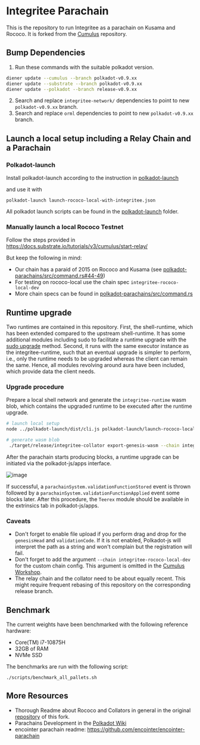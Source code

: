 # Integritee Parachain

This is the repository to run Integritee as a parachain on Kusama and Rococo. It is forked from the [Cumulus](https://github.com/paritytech/cumulus) repository.

## Bump Dependencies
1. Run these commands with the suitable polkadot version.
```bash
diener update --cumulus --branch polkadot-v0.9.xx
diener update --substrate --branch polkadot-v0.9.xx
diener update --polkadot --branch release-v0.9.xx
```
2. Search and replace `integritee-network/` dependencies to point to new `polkadot-v0.9.xx` branch.
3. Search and replace `orml` dependencies to point to new `polkadot-v0.9.xx` branch.

## Launch a local setup including a Relay Chain and a Parachain

### Polkadot-launch

Install polkadot-launch according to the instruction in [polkadot-launch](https://github.com/paritytech/polkadot-launch#install)

and use it with

```
polkadot-launch launch-rococo-local-with-integritee.json
```

All polkadot launch scripts can be found in the [polkadot-launch](/polkadot-launch/) folder.

### Manually launch a local Rococo Testnet

Follow the steps provided in https://docs.substrate.io/tutorials/v3/cumulus/start-relay/

But keep the following in mind:
- Our chain has a paraid of 2015 on Rococo and Kusama (see [polkadot-parachains/src/command.rs#44-49](/polkadot-parachains/src/command.rs#44-49))
- For testing on rococo-local use the chain spec `integritee-rococo-local-dev`
- More chain specs can be found in [polkadot-parachains/src/command.rs](/polkadot-parachains/src/command.rs)

## Runtime upgrade
Two runtimes are contained in this repository. First, the shell-runtime, which has been extended compared to the upstream shell-runtime. It has some additional modules including sudo to facilitate a
runtime upgrade with the [sudo upgrade](https://substrate.dev/docs/en/tutorials/forkless-upgrade/sudo-upgrade) method. Second, it runs with the same executor instance as the integritee-runtime, such that an eventual upgrade is simpler to perform, i.e., only the runtime
needs to be upgraded whereas the client can remain the same. Hence, all modules revolving around aura have been included, which provide data the client needs.

### Upgrade procedure
Prepare a local shell network and generate the `integritee-runtime` wasm blob, which contains the upgraded runtime to be executed after the runtime upgrade.
```bash
# launch local setup
node ../polkadot-launch/dist/cli.js polkadot-launch/launch-rococo-local-with-shell.json

# generate wasm blob
 ./target/release/integritee-collator export-genesis-wasm --chain integritee-rococo-local-dev > integritee-rococo-local-dev.wasm
```

After the parachain starts producing blocks, a runtime upgrade can be initiated via the polkadot-js/apps interface.

![image](./docs/sudo-set-code.png)

If successful, a `parachainSystem.validationFunctionStored` event is thrown followed by a `parachainSystem.validationFunctionApplied` event some blocks later. After this procedure, the `Teerex` module should be available in the extrinsics tab in polkadot-js/apps.

### Caveats
* Don't forget to enable file upload if you perform drag and drop for the `genesisHead` and `validationCode`. If it is not enabled, Polkadot-js will interpret the path as a string and won't complain but the registration will fail.
* Don't forget to add the argument `--chain integritee-rococo-local-dev` for the custom chain config. This argument is omitted in the [Cumulus Workshop](https://substrate.dev/cumulus-workshop/).
* The relay chain and the collator need to be about equally recent. This might require frequent rebasing of this repository on the corresponding release branch.

## Benchmark
The current weights have been benchmarked with the following reference hardware:
* Core(TM) i7-10875H
* 32GB of RAM
* NVMe SSD

The benchmarks are run with the following script:

```shell
./scripts/benchmark_all_pallets.sh
```


## More Resources
* Thorough Readme about Rococo and Collators in general in the original [repository](https://github.com/paritytech/cumulus) of this fork.
* Parachains Development in the [Polkadot Wiki](https://wiki.polkadot.network/docs/build-pdk)
* encointer parachain readme: https://github.com/encointer/encointer-parachain
